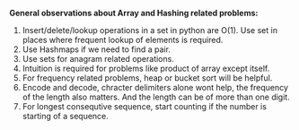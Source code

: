 **General observations about Array and Hashing related problems:**

1. Insert/delete/lookup operations in a set in python are O(1). Use set in places where frequent lookup of elements is required.
2. Use Hashmaps if we need to find a pair.
3. Use sets for anagram related operations.
4. Intuition is required for problems like product of array except itself.
5. For frequency related problems, heap or bucket sort will be helpful.
6. Encode and decode, chracter delimiters alone wont help, the frequency of the length also matters. And the length can be of more than one digit.
7. For longest consequtive sequence, start counting if the number is starting of a sequence.
